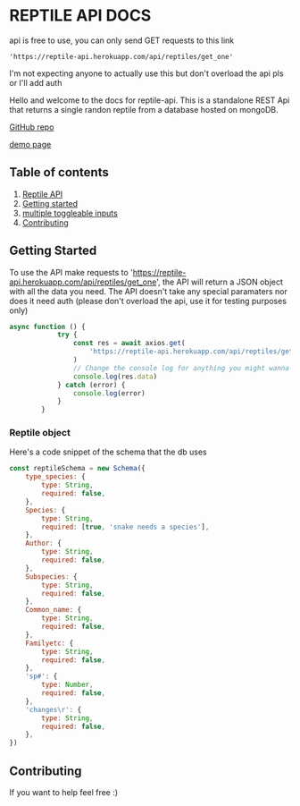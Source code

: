 # REPTILE API DOCS <a name="introduction"></a>

api is free to use, you can only send GET requests to this link

```
'https://reptile-api.herokuapp.com/api/reptiles/get_one'

```

I'm not expecting anyone to actually use this but don't overload the api pls or I'll add auth

Hello and welcome to the docs for reptile-api. This is a standalone REST Api that returns a single randon reptile from a database hosted on mongoDB.

<a href="https://github.com/nik-hz/reptile-api">GitHub repo</a>

<a href="https://reptileapi.herokuapp.com/">demo page</a>

## Table of contents

1. [Reptile API](#introduction)
2. [Getting started](#getting-started)
3. [multiple toggleable inputs](#code-demo)
4. [Contributing](#contributing)

## Getting Started <a name="getting-started"></a>

To use the API make requests to 'https://reptile-api.herokuapp.com/api/reptiles/get_one', the API will return a JSON object with all the data you need. The API doesn't take any special paramaters nor does it need auth (please don't overload the api, use it for testing purposes only)

```js
async function () {
            try {
                const res = await axios.get(
                    'https://reptile-api.herokuapp.com/api/reptiles/get_one'
                )
                // Change the console log for anything you might wanna do with the data
                console.log(res.data)
            } catch (error) {
                console.log(error)
            }
        }

```

### Reptile object<a name="code-demo"></a>

Here's a code snippet of the schema that the db uses

```js
const reptileSchema = new Schema({
    type_species: {
        type: String,
        required: false,
    },
    Species: {
        type: String,
        required: [true, 'snake needs a species'],
    },
    Author: {
        type: String,
        required: false,
    },
    Subspecies: {
        type: String,
        required: false,
    },
    Common_name: {
        type: String,
        required: false,
    },
    Familyetc: {
        type: String,
        required: false,
    },
    'sp#': {
        type: Number,
        required: false,
    },
    'changes\r': {
        type: String,
        required: false,
    },
})
```

## Contributing <a name="contributing"></a>

If you want to help feel free :)
